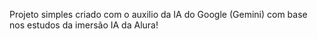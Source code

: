 Projeto simples criado com o auxilio da IA do Google (Gemini) com base nos estudos da imersão IA da Alura!
